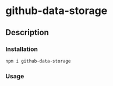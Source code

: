 # github-data-storage

## Description

### Installation

```sh
npm i github-data-storage
```

### Usage

```sh

```
